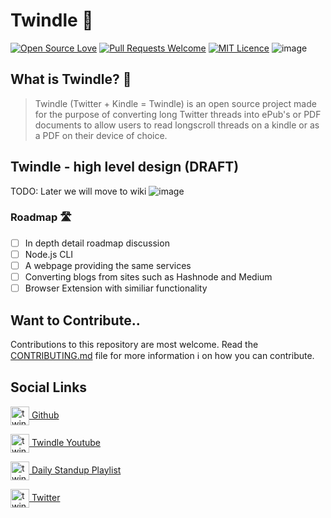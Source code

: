# Twindle 📖 
[![Open Source Love](https://firstcontributions.github.io/open-source-badges/badges/open-source-v1/open-source.svg)](https://github.com/firstcontributions/open-source-badges)  [![Pull Requests Welcome](https://img.shields.io/badge/PRs-welcome-brightgreen.svg?style=flat)](http://makeapullrequest.com)
[![MIT Licence](https://badges.frapsoft.com/os/mit/mit.svg?v=103)](https://opensource.org/licenses/mit-license.php)
![image](https://visitor-badge.glitch.me/badge?page_id=Twindle-co.twindle)

## What is Twindle? 🤔
> Twindle (Twitter + Kindle = Twindle) is an open source project made for the purpose of converting long Twitter threads into ePub's or PDF documents to allow users to read longscroll threads on a kindle or as a PDF on their device of choice.

## Twindle - high level design (DRAFT)
TODO: Later we will move to wiki
![image](https://user-images.githubusercontent.com/354596/95971617-2d519200-0e5d-11eb-9e4b-2a77bd1ecb67.png)

### Roadmap 🛣
- [ ] In depth detail roadmap discussion
- [ ] Node.js CLI
- [ ] A webpage providing the same services
- [ ] Converting blogs from sites such as Hashnode and Medium
- [ ] Browser Extension with similiar functionality

## Want to Contribute..

Contributions to this repository are most welcome. Read the [CONTRIBUTING.md](CONTRIBUTING.md) file for more information ℹ️ on how you can contribute.

## Social Links

<p>  
<a href="https://github.com/twindle-co/twindle" target="blank"><img align="center" src="https://cdn.jsdelivr.net/npm/simple-icons@3.0.1/icons/github.svg" alt="twindle" height="30" width="30" /> Github</a> 

<a href="https://www.youtube.com/channel/UCKxUmbHq5P5pd5IyUiZ8MHA" target="blank"><img align="center" src="https://cdn.jsdelivr.net/npm/simple-icons@3.0.1/icons/youtube.svg" alt="twindle" height="30" width="30" /> Twindle Youtube</a>

<a href="https://www.youtube.com/watch?v=mveHORtiKx8&list=PLJ6Y8JfXAV--l82_UnUi4w7WEaYJhJFRQ" target="blank"><img align="center" src="https://cdn.jsdelivr.net/npm/simple-icons@3.0.1/icons/youtubemusic.svg" alt="twindle" height="30" width="30" /> Daily Standup Playlist</a>

<a href="https://twitter.com/twindleco" target="blank"><img align="center" src="https://cdn.jsdelivr.net/npm/simple-icons@3.0.1/icons/twitter.svg" alt="twindle" height="30" width="30" /> Twitter</a>  
</p>